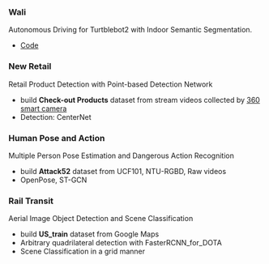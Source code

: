 ### Wali

Autonomous Driving for Turtblebot2 with Indoor Semantic Segmentation.

- [Code](https://github.com/Shuai-Xie/Wali-turtlebot)

### New Retail

Retail Product Detection with Point-based Detection Network

- build **Check-out Products** dataset from stream videos collected by [360 smart camera](https://jia.360.cn/detail/1080.html)
- Detection: CenterNet

### Human Pose and Action

Multiple Person Pose Estimation and Dangerous Action Recognition

- build **Attack52** dataset from UCF101, NTU-RGBD, Raw videos
- OpenPose, ST-GCN

### Rail Transit

Aerial Image Object Detection and Scene Classification

- build **US_train** dataset from Google Maps
- Arbitrary quadrilateral detection with FasterRCNN_for_DOTA
- Scene Classification in a grid manner